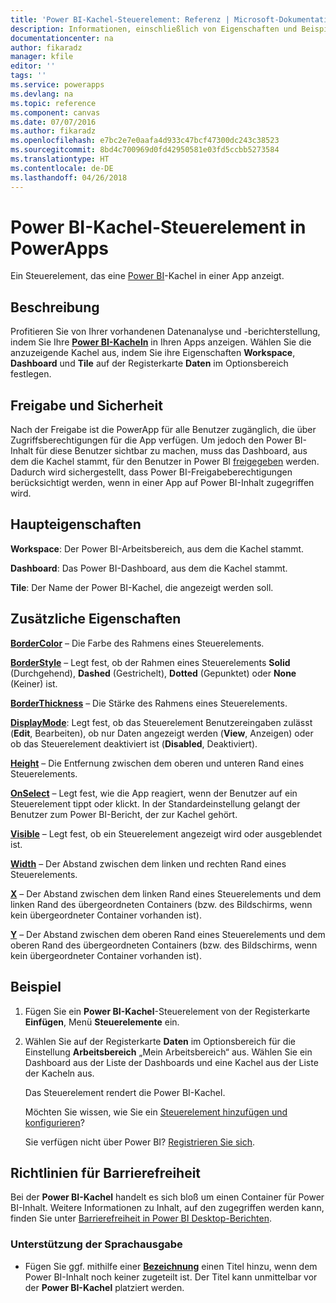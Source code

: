 ```yaml
---
title: 'Power BI-Kachel-Steuerelement: Referenz | Microsoft-Dokumentation'
description: Informationen, einschließlich von Eigenschaften und Beispiele, über das Power BI-Kachel-Steuerelement
documentationcenter: na
author: fikaradz
manager: kfile
editor: ''
tags: ''
ms.service: powerapps
ms.devlang: na
ms.topic: reference
ms.component: canvas
ms.date: 07/07/2016
ms.author: fikaradz
ms.openlocfilehash: e7bc2e7e0aafa4d933c47bcf47300dc243c38523
ms.sourcegitcommit: 8bd4c700969d0fd42950581e03fd5ccbb5273584
ms.translationtype: HT
ms.contentlocale: de-DE
ms.lasthandoff: 04/26/2018
---
```

# <a name="power-bi-tile-control-in-powerapps"></a>Power BI-Kachel-Steuerelement in PowerApps
Ein Steuerelement, das eine [Power BI](https://powerbi.microsoft.com)-Kachel in einer App anzeigt.

## <a name="description"></a>Beschreibung
Profitieren Sie von Ihrer vorhandenen Datenanalyse und -berichterstellung, indem Sie Ihre **[Power BI-Kacheln](https://docs.microsoft.com/power-bi/service-dashboard-tiles)** in Ihren Apps anzeigen.  Wählen Sie die anzuzeigende Kachel aus, indem Sie ihre Eigenschaften **Workspace**, **Dashboard** und **Tile** auf der Registerkarte **Daten** im Optionsbereich festlegen.

## <a name="sharing-and-security"></a>Freigabe und Sicherheit
Nach der Freigabe ist die PowerApp für alle Benutzer zugänglich, die über Zugriffsberechtigungen für die App verfügen.  Um jedoch den Power BI-Inhalt für diese Benutzer sichtbar zu machen, muss das Dashboard, aus dem die Kachel stammt, für den Benutzer in Power BI [freigegeben](https://docs.microsoft.com/power-bi/service-how-to-collaborate-distribute-dashboards-reports) werden.  Dadurch wird sichergestellt, dass Power BI-Freigabeberechtigungen berücksichtigt werden, wenn in einer App auf Power BI-Inhalt zugegriffen wird.

## <a name="key-properties"></a>Haupteigenschaften
**Workspace**: Der Power BI-Arbeitsbereich, aus dem die Kachel stammt.

**Dashboard**: Das Power BI-Dashboard, aus dem die Kachel stammt.

**Tile**: Der Name der Power BI-Kachel, die angezeigt werden soll.

## <a name="additional-properties"></a>Zusätzliche Eigenschaften
**[BorderColor](properties-color-border.md)** – Die Farbe des Rahmens eines Steuerelements.

**[BorderStyle](properties-color-border.md)** – Legt fest, ob der Rahmen eines Steuerelements **Solid** (Durchgehend), **Dashed** (Gestrichelt), **Dotted** (Gepunktet) oder **None** (Keiner) ist.

**[BorderThickness](properties-color-border.md)** – Die Stärke des Rahmens eines Steuerelements.

**[DisplayMode](properties-core.md)**: Legt fest, ob das Steuerelement Benutzereingaben zulässt (**Edit**, Bearbeiten), ob nur Daten angezeigt werden (**View**, Anzeigen) oder ob das Steuerelement deaktiviert ist (**Disabled**, Deaktiviert).

**[Height](properties-size-location.md)** – Die Entfernung zwischen dem oberen und unteren Rand eines Steuerelements.

**[OnSelect](properties-core.md)** – Legt fest, wie die App reagiert, wenn der Benutzer auf ein Steuerelement tippt oder klickt. In der Standardeinstellung gelangt der Benutzer zum Power BI-Bericht, der zur Kachel gehört.

**[Visible](properties-core.md)** – Legt fest, ob ein Steuerelement angezeigt wird oder ausgeblendet ist.

**[Width](properties-size-location.md)** – Der Abstand zwischen dem linken und rechten Rand eines Steuerelements.

**[X](properties-size-location.md)** – Der Abstand zwischen dem linken Rand eines Steuerelements und dem linken Rand des übergeordneten Containers (bzw. des Bildschirms, wenn kein übergeordneter Container vorhanden ist).

**[Y](properties-size-location.md)** – Der Abstand zwischen dem oberen Rand eines Steuerelements und dem oberen Rand des übergeordneten Containers (bzw. des Bildschirms, wenn kein übergeordneter Container vorhanden ist).

## <a name="example"></a>Beispiel
1. Fügen Sie ein **Power BI-Kachel**-Steuerelement von der Registerkarte **Einfügen**, Menü **Steuerelemente** ein.  
2. Wählen Sie auf der Registerkarte **Daten** im Optionsbereich für die Einstellung **Arbeitsbereich** „Mein Arbeitsbereich“ aus.  Wählen Sie ein Dashboard aus der Liste der Dashboards und eine Kachel aus der Liste der Kacheln aus.
   
    Das Steuerelement rendert die Power BI-Kachel.
   
    Möchten Sie wissen, wie Sie ein [Steuerelement hinzufügen und konfigurieren](../add-configure-controls.md)?
   
   Sie verfügen nicht über Power BI? [Registrieren Sie sich](https://docs.microsoft.com/power-bi/service-self-service-signup-for-power-bi).


## <a name="accessibility-guidelines"></a>Richtlinien für Barrierefreiheit
Bei der **Power BI-Kachel** handelt es sich bloß um einen Container für Power BI-Inhalt. Weitere Informationen zu Inhalt, auf den zugegriffen werden kann, finden Sie unter [Barrierefreiheit in Power BI Desktop-Berichten](https://docs.microsoft.com/power-bi/desktop-accessibility).

### <a name="screen-reader-support"></a>Unterstützung der Sprachausgabe
* Fügen Sie ggf. mithilfe einer **[Bezeichnung](control-text-box.md)** einen Titel hinzu, wenn dem Power BI-Inhalt noch keiner zugeteilt ist. Der Titel kann unmittelbar vor der **Power BI-Kachel** platziert werden.

